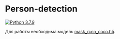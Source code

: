 # Person-detection

[![Python 3.7.9](https://img.shields.io/badge/python-3.7.9-blue.svg)](https://www.python.org/downloads/release/python-379/)

Для работы необходима модель [mask_rcnn_coco.h5](https://github.com/matterport/Mask_RCNN/releases/download/v2.0/mask_rcnn_coco.h5).

